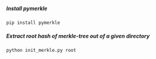 ##### **Install pymerkle**

`pip install pymerkle`

##### **Extract root hash of merkle-tree out of a given directory**

`python init_merkle.py root
`